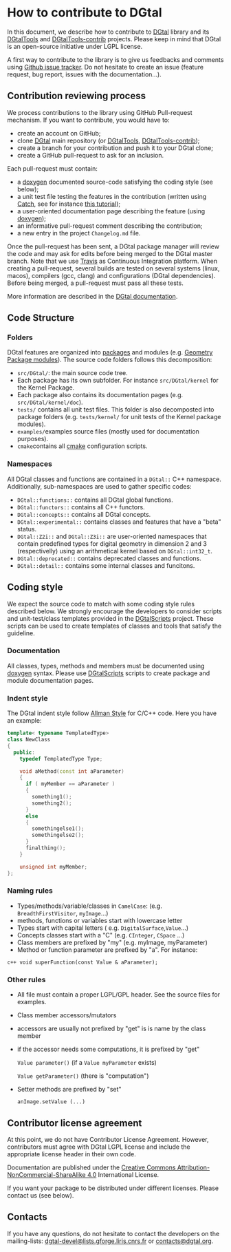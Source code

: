 # How to contribute to DGtal

In this document, we describe how to contribute to
[DGtal](http://dgtal.org) library and its
[DGtalTools](http://dgtal.org/tools) and
[DGtalTools-contrib](http://dgtal.org/tools) projects.  Please keep in
mind that DGtal is an open-source initiative under LGPL license.

A first way to contribute to the library is to give us feedbacks and
comments using
[Github issue tracker](https://github.com/DGtal-team/DGtal/issues). Do
not hesitate to create an issue (feature request, bug report, issues
with the documentation...).

## Contribution reviewing process

We process contributions to the library using GitHub Pull-request
mechanism. If you want to contribute, you would have to:
* create an account on GitHub;
* clone [DGtal](https://github.com/DGtal-team/DGtal) main repository
  (or [DGtalTools](https://github.com/DGtal-team/DGtalTools),
  [DGtalTools-contrib](https://github.com/DGtal-team/DDGtalTools-contrib));
* create a branch for your contribution and push it to your DGtal
  clone;
* create a GitHub pull-request to ask for an inclusion.

Each pull-request must contain:
* a [doxygen](http://doxygen.org) documented source-code satisfying
  the coding style (see below);
* a unit test file testing the features in the contribution (written
  using [Catch](http://catch-lib.net), see for instance
  [this tutorial](http://dgtal.org/doc/stable/moduleCatch.html));
* a user-oriented documentation page describing the feature (using
  [doxygen](http://doxgen.org));
* an informative pull-request comment describing the contribution;
* a new entry in the project ```Changelog.md``` file.

Once the pull-request has been sent, a DGtal package manager will
review the code and may ask for edits before being merged to the DGtal
master branch. Note that we use [Travis](http://travis-ci.org) as
Continuous Integration platform. When creating a pull-request, several
builds are tested on several systems (linux, macos), compilers (gcc,
clang) and configurations (DGtal dependencies). Before being merged, a
pull-request must pass all these tests.

More information are described in the
[DGtal documentation](http://dgtal.org/doc/stable/moduleFAQGit.html).

## Code Structure

### Folders

DGtal features are organized into
[packages](http://dgtal.org/doc/stable/) and modules
(e.g. [Geometry Package modules](http://dgtal.org/doc/stable/packageGeometry.html)). The
source code folders follows this decomposition:
* ```src/DGtal/```: the main source code tree.
* Each package has its own subfolder. For instance
  ```src/DGtal/kernel``` for the Kernel Package.
* Each package also contains its documentation pages
  (e.g. ```src/DGtal/kernel/doc```).
* ```tests/``` contains all unit test files. This folder is also
  decomposted into package folders (e.g. ```tests/kernel/``` for unit
  tests of the Kernel package modules).
* ```examples/```examples source files (mostly used for documentation
  purposes).
* ```cmake```contains all [cmake](http://cmake.org) configuration
  scripts.

### Namespaces

All DGtal classes and functions are contained in a ```DGtal::``` C++
namespace. Additionally, sub-namespaces are used to gather specific
codes:
* ```DGtal::functions::``` contains all DGtal global functions.
* ```DGtal::functors::``` contains all C++ functors.
* ```DGtal::concepts::``` contains all DGtal concepts.
* ```DGtal::experimental::``` contains classes and features that have a "beta" status.
* ```DGtal::Z2i::``` and ```DGtal::Z3i::``` are user-oriented
  namespaces that contain predefined types for digital geometry in
  dimension 2 and 3 (respectivelly) using an arithmetical kernel based
  on ```DGtal::int32_t```.
* ```DGtal::deprecated::``` contains deprecated classes  and functions.
* ```DGtal::detail::``` contains some internal classes and funcitons.


## Coding style

We expect the source code to match with some coding style rules
described below. We strongly encourage the developers to consider
scripts and unit-test/class templates provided in the
[DGtalScripts](https://github.com/DGtal-team/DGtalScripts)
project. These scripts can be used to create templates of classes and
tools that satisfy the guideline.

### Documentation

All classes, types, methods and members must be documented using
[doxygen](http://doxygen.org) syntax. Please use
[DGtalScripts](https://github.com/DGtal-team/DGtalScripts) scripts to
create package and module documentation pages.

### Indent style

The DGtal indent style follow
[Allman Style](https://en.wikipedia.org/wiki/Indent_style#Allman_style)
for C/C++ code. Here you have an example:

```c++
template< typename TemplatedType>
class NewClass
{
  public:
    typedef TemplatedType Type;

    void aMethod(const int aParameter)
    {
      if ( myMember == aParameter )
      {
        something1();
        something2();
      }
      else
      {
        somethingelse1();
        somethingelse2();
      }
      finalthing();
    }

    unsigned int myMember;
};
```
### Naming rules

* Types/methods/variable/classes in ```CamelCase```: (e.g.
```BreadthFirstVisitor```, ```myImage```...)
* methods, functions or variables start with lowercase letter
* Types start with capital letters (
  e.g. ```DigitalSurface```,```Value```...)
* Concepts classes start with a "C" (e.g. ```CInteger```, ```CSpace```
  ...)
* Class members are prefixed by "my" (e.g.  myImage, myParameter)
* Method or function parameter are prefixed by "a". For instance:

``` c++ void superFunction(const Value & aParameter); ```

### Other rules

* All file must contain a proper LGPL/GPL header. See the source files for examples.
* Class member accessors/mutators
 * accessors are usually not prefixed by "get" is is name by the class member
 * if the accessor needs some computations, it is prefixed by "get"

      `Value parameter()` (if a `Value myParameter` exists)

      `Value getParameter()` (there is "computation")

 * Setter methods are prefixed by "set"

      `anImage.setValue (...)`


## Contributor license agreement

At this point, we do not have Contributor License Agreement. However,
contributors must agree with DGtal LGPL license and include the
appropriate license header in their own code.

Documentation are published under the
[Creative Commons Attribution-NonCommercial-ShareAlike 4.0](http://creativecommons.org/licenses/by-nc-sa/4.0/)
International License.

If you want your package to be distributed under different
licenses. Please contact us (see below).

## Contacts

If you have any questions, do not hesitate to contact the developers
on the mailing-lists:
[dgtal-devel@lists.gforge.liris.cnrs.fr](mailto:dgtal-devel@lists.gforge.liris.cnrs.fr)
or [contacts@dgtal.org](mailto:contacts@dgtal.org).
